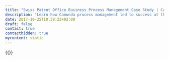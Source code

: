 ```yaml
---
title: "Swiss Patent Office Business Process Management Case Study | Camunda BPM"
description: "Learn how Camunda process management led to success at the Patent Office of Switzerland. Camunda is the leader for workflow automation & business process management. Get your 30 day trial today. "
date: 2017-10-25T10:39:22+02:00
draft: false
contact: true
contacthidden: true
mycontent: static
---
```

{{<case-study-single
company="Swiss Federal Institute of Intellectual Property"
companydescription="<p>The Swiss Federal Institute of Intellectual Property has its headquarters in Bern. It is the federal agency for matters concerning intellectual property in Switzerland. It was founded in 1888. It received its present status as an organization incorporated under public law on 1 January 1996. Its primary task is to be the point of contact for customers regarding industrial protective rights (trademarks, patents and designs) in Switzerland and, to some extent, for corresponding international applications. It examines the Swiss national filing applications and grants industrial property rights and administers them.</p>"
customerquote=""
teaser="Managing intellectual property rights in Switzerland by automating core processes "
usecase="<h3>A case study on the use of BPM for business driven development</h3><p>This case study describes the individual project steps during the introduction of Camunda BPM at the Swiss Federal Institute of Intellectual Property.</p><p>Since 2014, the IPI is using the platform to run their core processes in the area of intellectual property rights management.</p><p>The whitepaper mainly explains</p><ul><li>The original problem</li><li>Evaluation and selection of an appropriate BPM platform</li><li>Technical and operational challenges during the introduction of Camunda BPM</li><li>Results with Camunda BPM</li>"
videolink=""
logo="//images.ctfassets.net/vpidbgnakfvf/661WWQhKh2ky24aKMqCqoy/b6fa7acf47bd1eef845fa4a5e9f2aa4d/ige-ipi.svg"
pdf="//assets.ctfassets.net/vpidbgnakfvf/3lmw6zvHDqqsMQsUUKa6wA/1fb00b80d4fbfdcbf7f45027b9803f52/Camunda-CaseStudy_IGE_EN.pdf"
thumbnail="//images.ctfassets.net/vpidbgnakfvf/2k9crNKeZKmMyuUMkouQOk/150e29f5c4fd6c171fc2cfd5b56acf72/cs-cover-IGE-en.jpg">}}